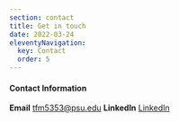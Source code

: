 ```yaml
---
section: contact
title: Get in touch
date: 2022-03-24
eleventyNavigation:
  key: Contact
  order: 5
---
```


#### Contact Information

**Email**
tfm5353@psu.edu
**LinkedIn**
[LinkedIn](https://www.linkedin.com/in/taylor-morini/)


